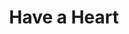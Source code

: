 ---
title: "Have a Heart"
url: /seattle/have-a-heart-martin-luther-king-junior-way-south/
shop: Hanf
---